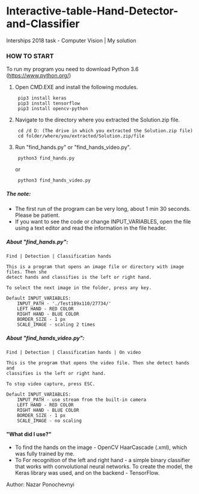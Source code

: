 # Interactive-table-Hand-Detector-and-Classifier
Interships 2018 task - Computer Vision | My solution

### HOW TO START

To run my program you need to download Python 3.6
(https://www.python.org/)

1. Open CMD.EXE and install the following modules.

        pip3 install keras
        pip3 install tensorflow
        pip3 install opencv-python
2. Navigate to the directory where you extracted the Solution.zip file.

        cd /d D: (The drive in which you extracted the Solution.zip file)
        cd folder/where/you/extracted/Solution.zip/file
3. Run "find_hands.py" or "find_hands_video.py".

        python3 find_hands.py
      or

        python3 find_hands_video.py

##### The note:
* The first run of the program can be very long, about 1 min 30 seconds. Please be patient.
* If you want to see the code or change INPUT_VARIABLES, open the file using a text editor and read the information in the file header.

##### About "find_hands.py":
    Find | Detection | Classification hands

    This is a program that opens an image file or directory with image files. Then she
    detect hands and classifies is the left or right hand.
    
    To select the next image in the folder, press any key.

    Default INPUT_VARIABLES:
        INPUT_PATH - './Test189x110/27734/'
        LEFT HAND - RED COLOR
        RIGHT HAND - BLUE COLOR
        BORDER_SIZE - 1 px
        SCALE_IMAGE - scaling 2 times

##### About "find_hands_video.py":
    Find | Detection | Classification hands | On video

    This is the program that opens the video file. Then she detect hands and
    classifies is the left or right hand.
    
    To stop video capture, press ESC.

    Default INPUT_VARIABLES:
        INPUT_PATH - use stream from the built-in camera
        LEFT HAND - RED COLOR
        RIGHT HAND - BLUE COLOR
        BORDER_SIZE - 1 px
        SCALE_IMAGE - no scaling

#### "What did I use?"
* To find the hands on the image - OpenCV HaarCascade (.xml), which was fully trained by me.
* To For recognition of the left and right hand - a simple binary classifier that works with convolutional neural networks. To create the model, the Keras library was used, and on the backend - TensorFlow.

Author: Nazar Ponochevnyi
